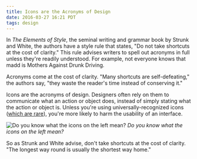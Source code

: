 ```yaml
---
title: Icons are the Acronyms of Design
date: 2016-03-27 16:21 PDT
tags: design
---
```


In _The Elements of Style_, the seminal writing and grammar book by Strunk and White, the authors have a style rule that states, "Do not take shortcuts at the cost of clarity." This rule advises writers to spell out acronyms in full unless they're readily understood. For example, not everyone knows that <span class="text-small-caps">madd</span> is Mothers Against Drunk Driving.

Acronyms come at the cost of clarity. "Many shortcuts are self-defeating," the authors say, "they waste the reader's time instead of conserving it."

Icons are the acronyms of design. Designers often rely on them to communicate what an action or object does, instead of simply stating what the action or object is. Unless you're using universally-recognized icons ([which are rare](https://www.nngroup.com/articles/icon-usability/)), you're more likely to harm the usability of an interface.

![Do you know what the icons on the left mean?](/images/2016-03-27-icons-are-the-acronyms-of-design/icons.png)
_Do you know what the icons on the left mean?_

So as Strunk and White advise, don't take shortcuts at the cost of clarity. "The longest way round is usually the shortest way home."
